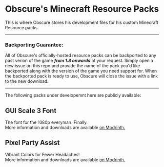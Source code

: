 # Obscure's Minecraft Resource Packs

This is where Obscure stores his development files for his custom Minecraft Resource packs.

---

### Backporting Guarantee:
All of Obscure's officially-hosted resource packs can be backported to any past verion of the game ***from 1.8 onwards*** at your request. Simply open a new issue on this repo and provide the name of the pack you'd like backported along with the version of the game you need support for. When the backported pack is ready to use, Obscure will close the issue with a link to the new download.

---

The following packs under developemnt here are publicly available:

## GUI Scale 3 Font

The font for the 1080p everyman. Finally.\
More information and downloads are available [on Modrinth.](https://modrinth.com/resourcepack/3x-font)

## Pixel Party Assist
Vibrant Colors for Fewer Headaches!\
More information and downloads are available [on Modrinth.](https://modrinth.com/resourcepack/ppa)